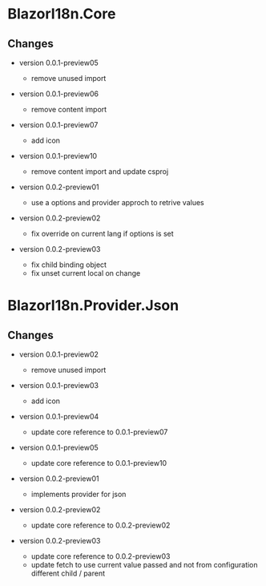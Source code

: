 # BlazorI18n.Core
## Changes
- version 0.0.1-preview05
  - remove unused import

- version 0.0.1-preview06
  - remove content import

- version 0.0.1-preview07
  - add icon

- version 0.0.1-preview10
  - remove content import and update csproj

- version 0.0.2-preview01
  - use a options and provider approch to retrive values

- version 0.0.2-preview02
  - fix override on current lang if options is set

- version 0.0.2-preview03
  - fix child binding object
  - fix unset current local on change

# BlazorI18n.Provider.Json
## Changes
- version 0.0.1-preview02
  - remove unused import

- version 0.0.1-preview03
  - add icon

- version 0.0.1-preview04
  - update core reference to 0.0.1-preview07

- version 0.0.1-preview05
  - update core reference to 0.0.1-preview10

- version 0.0.2-preview01
  - implements provider for json

- version 0.0.2-preview02
  - update core reference to 0.0.2-preview02

- version 0.0.2-preview03
  - update core reference to 0.0.2-preview03
  - update fetch to use current value passed and not from configuration different child / parent